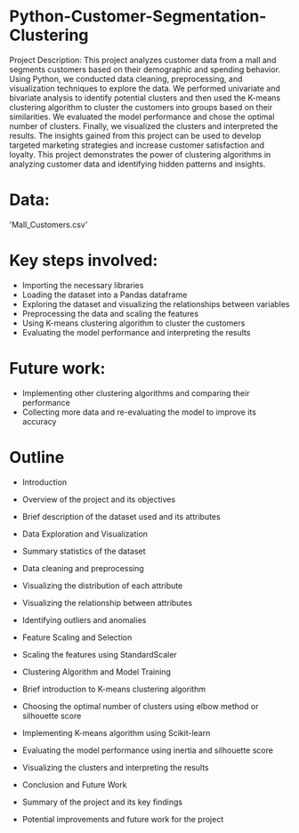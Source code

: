 # Python-Customer-Segmentation-Clustering

Project Description:
This project analyzes customer data from a mall and segments customers based on their demographic and spending behavior. Using Python, we conducted data cleaning, preprocessing, and visualization techniques to explore the data. We performed univariate and bivariate analysis to identify potential clusters and then used the K-means clustering algorithm to cluster the customers into groups based on their similarities. We evaluated the model performance and chose the optimal number of clusters. Finally, we visualized the clusters and interpreted the results. The insights gained from this project can be used to develop targeted marketing strategies and increase customer satisfaction and loyalty. This project demonstrates the power of clustering algorithms in analyzing customer data and identifying hidden patterns and insights.

# Data: 
'Mall_Customers.csv'

# Key steps involved:
- Importing the necessary libraries
- Loading the dataset into a Pandas dataframe
- Exploring the dataset and visualizing the relationships between variables
- Preprocessing the data and scaling the features
- Using K-means clustering algorithm to cluster the customers
- Evaluating the model performance and interpreting the results

# Future work:
- Implementing other clustering algorithms and comparing their performance
- Collecting more data and re-evaluating the model to improve its accuracy

# Outline 
- Introduction

- Overview of the project and its objectives
- Brief description of the dataset used and its attributes
- Data Exploration and Visualization

- Summary statistics of the dataset
- Data cleaning and preprocessing
- Visualizing the distribution of each attribute
- Visualizing the relationship between attributes
- Identifying outliers and anomalies
- Feature Scaling and Selection

- Scaling the features using StandardScaler
- Clustering Algorithm and Model Training

- Brief introduction to K-means clustering algorithm
- Choosing the optimal number of clusters using elbow method or silhouette score
- Implementing K-means algorithm using Scikit-learn
- Evaluating the model performance using inertia and silhouette score
- Visualizing the clusters and interpreting the results
- Conclusion and Future Work

- Summary of the project and its key findings
- Potential improvements and future work for the project
